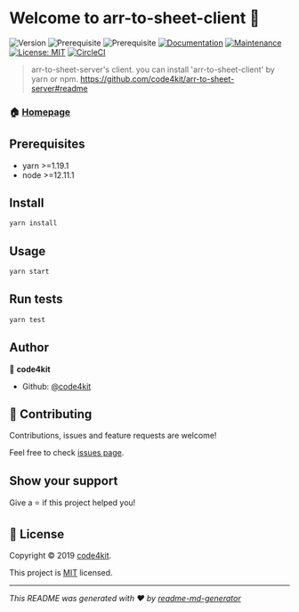 # Welcome to arr-to-sheet-client 👋
![Version](https://img.shields.io/badge/version-1.0.0-blue.svg?cacheSeconds=2592000)
![Prerequisite](https://img.shields.io/badge/yarn-%3E%3D1.19.1-blue.svg)
![Prerequisite](https://img.shields.io/badge/node-%3E%3D12.11.1-blue.svg)
[![Documentation](https://img.shields.io/badge/documentation-yes-brightgreen.svg)](https://github.com/code4kit/arr-to-sheet-client#readme)
[![Maintenance](https://img.shields.io/badge/Maintained%3F-yes-green.svg)](https://github.com/code4kit/arr-to-sheet-client/graphs/commit-activity)
[![License: MIT](https://img.shields.io/github/license/code4kit/arr-to-sheet-client)](https://github.com/code4kit/arr-to-sheet-client/blob/master/LICENSE)
[![CircleCI](https://circleci.com/gh/code4kit/arr-to-sheet-client.svg?style=svg)](https://circleci.com/gh/code4kit/arr-2-sheet-client)

> arr-to-sheet-server's client. you can install 'arr-to-sheet-client' by yarn or npm. https://github.com/code4kit/arr-to-sheet-server#readme

### 🏠 [Homepage](https://github.com/code4kit/arr-to-sheet-client#readme)

## Prerequisites

- yarn >=1.19.1
- node >=12.11.1

## Install

```sh
yarn install
```

## Usage

```sh
yarn start
```

## Run tests

```sh
yarn test
```

## Author

👤 **code4kit**

* Github: [@code4kit](https://github.com/code4kit)

## 🤝 Contributing

Contributions, issues and feature requests are welcome!

Feel free to check [issues page](https://github.com/code4kit/arr-to-sheet-client/issues).

## Show your support

Give a ⭐️ if this project helped you!


## 📝 License

Copyright © 2019 [code4kit](https://github.com/code4kit).

This project is [MIT](https://github.com/code4kit/arr-to-sheet-client/blob/master/LICENSE) licensed.

***
_This README was generated with ❤️ by [readme-md-generator](https://github.com/kefranabg/readme-md-generator)_
